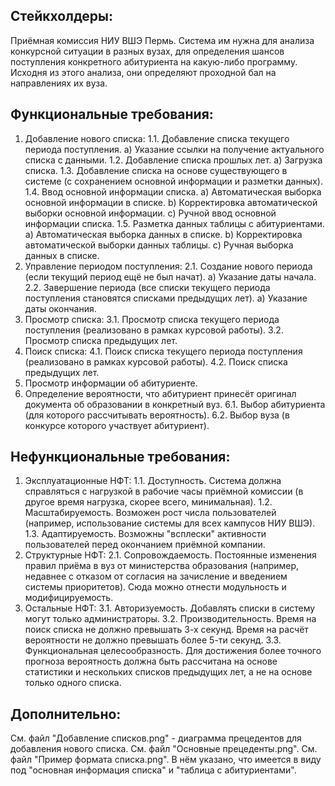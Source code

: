 ## Стейкхолдеры:
Приёмная комиссия НИУ ВШЭ Пермь. Система им нужна для анализа конкурсной ситуации в разных вузах, для определения шансов поступления конкретного абитуриента на какую-либо программу. Исходня из этого анализа, они определяют проходной бал на направлениях их вуза.

## Функциональные требования:
1. Добавление нового списка:
    1.1. Добавление списка текущего периода поступления.
        a) Указание ссылки на получение актуального списка с данными.
    1.2. Добавление списка прошлых лет.
        a) Загрузка списка.
    1.3. Добавление списка на основе существующего в системе (с сохранением основной информации и разметки данных).
    1.4. Ввод основной информации списка.
        a) Автоматическая выборка основной информации в списке.
        b) Корректировка автоматической выборки основной информации.
        c) Ручной ввод основной информации списка.
    1.5. Разметка данных таблицы с абитуриентами.
        a) Автоматическая выборка данных в списке.
        b) Корректировка автоматической выборки данных таблицы.
        c) Ручная выборка данных в списке.
2. Управление периодом поступления:
    2.1. Создание нового периода (если текущий период ещё не был начат).
        a) Указание даты начала.
    2.2. Завершение периода (все списки текущего периода поступления становятся списками предыдущих лет).
        a) Указание даты окончания.
3. Просмотр списка:
    3.1. Просмотр списка текущего периода поступления (реализовано в рамках курсовой работы).
    3.2. Просмотр списка предыдущих лет.
4. Поиск списка:
    4.1. Поиск списка текущего периода поступления (реализовано в рамках курсовой работы).
    4.2. Поиск списка предыдущих лет.
5. Просмотр информации об абитуриенте.
6. Определение вероятности, что абитуриент принесёт оригинал документа об образовании в конкретный вуз.
    6.1. Выбор абитуриента (для которого рассчитывать вероятность).
    6.2. Выбор вуза (в конкурсе которого участвует абитуриент).

## Нефункциональные требования:
1. Эксплуатационные НФТ:
    1.1. Доступность. Система должна справляться с нагрузкой в рабочие часы приёмной комиссии (в другое время нагрузка, скорее всего, минимальная).
    1.2. Масштабируемость. Возможен рост числа пользователей (например, использование системы для всех кампусов НИУ ВШЭ).
    1.3. Адаптируемость. Возможны "всплески" активности пользователей перед окончанием приёмной компании.
2. Структурные НФТ:
    2.1. Сопровождаемость. Постоянные изменения правил приёма в вуз от министерства образования (например, недавнее с отказом от согласия на зачисление и введением системы приоритетов). Сюда можно отнести модульность и модифицируемость.
3. Остальные НФТ:
    3.1. Авторизуемость. Добавлять списки в систему могут только администраторы.
    3.2. Производительность. Время на поиск списка не должно превышать 3-х секунд. Время на расчёт вероятности не должно превышать более 5-ти секунд.
    3.3. Функциональная целесообразность. Для достижения более точного прогноза вероятность должна быть рассчитана на основе статистики и нескольких списков предыдущих лет, а не на основе только одного списка.

## Дополнительно:
См. файл "Добавление списков.png" - диаграмма прецедентов для добавления нового списка.
См. файл "Основные прецеденты.png".
См. файл "Пример формата списка.png". В нём указано, что имеется в виду под "основная информация списка" и "таблица с абитуриентами".